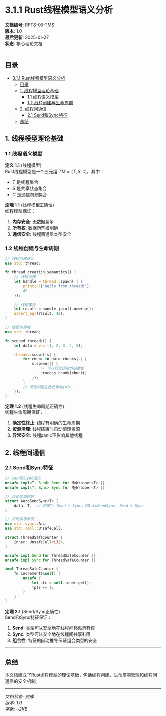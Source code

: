 ﻿# 3.1.1 Rust线程模型语义分析

**文档编号**: RFTS-03-TMS  
**版本**: 1.0  
**最后更新**: 2025-01-27  
**状态**: 核心理论文档

---

## 目录

- [3.1.1 Rust线程模型语义分析](#311-rust线程模型语义分析)
  - [目录](#目录)
  - [1. 线程模型理论基础](#1-线程模型理论基础)
    - [1.1 线程语义模型](#11-线程语义模型)
    - [1.2 线程创建与生命周期](#12-线程创建与生命周期)
  - [2. 线程间通信](#2-线程间通信)
    - [2.1 Send和Sync特征](#21-send和sync特征)
  - [总结](#总结)

## 1. 线程模型理论基础

### 1.1 线程语义模型

**定义 1.1** (线程模型)  
Rust线程模型是一个三元组 $TM = (T, S, C)$，其中：

- $T$ 是线程集合
- $S$ 是共享状态集合
- $C$ 是通信机制集合

**定理 1.1** (线程模型正确性)  
线程模型保证：

1. **内存安全**: 无数据竞争
2. **所有权**: 数据所有权明确
3. **通信安全**: 线程间通信类型安全

### 1.2 线程创建与生命周期

```rust
// 线程创建语义
use std::thread;

fn thread_creation_semantics() {
    // 线程创建
    let handle = thread::spawn(|| {
        println!("Hello from thread!");
        42
    });
    
    // 线程等待
    let result = handle.join().unwrap();
    assert_eq!(result, 42);
}

// 线程作用域
use std::thread;

fn scoped_threads() {
    let data = vec![1, 2, 3, 4, 5];
    
    thread::scope(|s| {
        for chunk in data.chunks(2) {
            s.spawn(|| {
                // 可以安全借用外部数据
                process_chunk(chunk);
            });
        }
        // 所有线程在此处自动join
    });
}
```

**定理 1.2** (线程生命周期正确性)  
线程生命周期保证：

1. **确定性终止**: 线程有明确的生命周期
2. **资源清理**: 线程结束时自动清理资源
3. **异常安全**: 线程panic不影响其他线程

## 2. 线程间通信

### 2.1 Send和Sync特征

```rust
// Send和Sync语义
unsafe impl<T: Send> Send for MyWrapper<T> {}
unsafe impl<T: Sync> Sync for MyWrapper<T> {}

// 自动实现规则
struct AutoSendSync<T> {
    data: T,  // 如果T: Send + Sync，则AutoSendSync: Send + Sync
}

// 手动实现示例
use std::sync::Arc;
use std::cell::UnsafeCell;

struct ThreadSafeCounter {
    inner: UnsafeCell<i32>,
}

unsafe impl Send for ThreadSafeCounter {}
unsafe impl Sync for ThreadSafeCounter {}

impl ThreadSafeCounter {
    fn increment(&self) {
        unsafe {
            let ptr = self.inner.get();
            *ptr += 1;
        }
    }
}
```

**定理 2.1** (Send/Sync正确性)  
Send和Sync特征保证：

1. **Send**: 类型可以安全地在线程间移动所有权
2. **Sync**: 类型可以安全地在线程间共享引用
3. **组合性**: 特征的自动推导保证组合类型的安全

---

## 总结

本文档建立了Rust线程模型的理论基础，包括线程创建、生命周期管理和线程间通信的安全机制。

---

*文档状态: 完成*  
*版本: 1.0*  
*字数: ~2KB*
